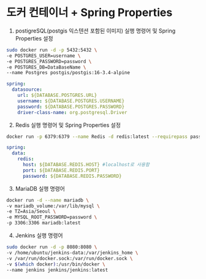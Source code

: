 # 도커 컨테이너 + Spring Properties

1. postigreSQL(postgis 익스텐션 포함된 이미지) 실행 명령어 및 Spring Properties 설정

```bash
sudo docker run -d -p 5432:5432 \
-e POSTGRES_USER=username \
-e POSTGRES_PASSWORD=password \
-e POSTGRES_DB=DataBaseName \
--name Postgres postgis/postgis:16-3.4-alpine
```

```yml
spring:
  datasource:
    url: ${DATABASE.POSTGRES.URL}
    username: ${DATABASE.POSTGRES.USERNAME}
    password: ${DATABASE.POSTGRES.PASSWORD}
    driver-class-name: org.postgresql.Driver
```

2. Redis 실행 명령어 및 Spring Properties 설정

```bash
docker run -p 6379:6379 --name Redis -d redis:latest --requirepass password
```

```yml
spring:
  data:
    redis:
      host: ${DATABASE.REDIS.HOST} #localhost로 사용함
      port: ${DATABASE.REDIS.PORT}
      password: ${DATABASE.REDIS.PASSWORD}
```

3. MariaDB 실행 명령어

```bash
docker run -d --name mariadb \
-v mariadb_volume:/var/lib/mysql \
-e TZ=Asia/Seoul \
-e MYSQL_ROOT_PASSWORD=password \
-p 3306:3306 mariadb:latest
```

4. Jenkins 실행 명령어

```bash
sudo docker run -d -p 8080:8080 \
-v /home/ubuntu/jenkins-data:/var/jenkins_home \
-v /var/run/docker.sock:/var/run/docker.sock \
-v $(which docker):/usr/bin/docker \
--name jenkins jenkins/jenkins:latest
```
